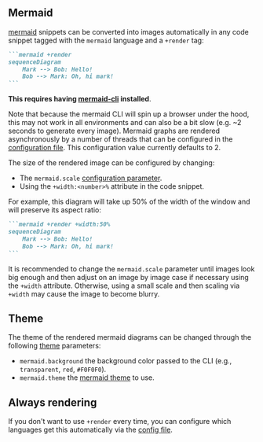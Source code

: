 ## Mermaid

[mermaid](https://mermaid.js.org/) snippets can be converted into images automatically in any code snippet tagged with 
the `mermaid` language and a `+render` tag:

~~~markdown
```mermaid +render
sequenceDiagram
    Mark --> Bob: Hello!
    Bob --> Mark: Oh, hi mark!
```
~~~

**This requires having [mermaid-cli](https://github.com/mermaid-js/mermaid-cli) installed**.

Note that because the mermaid CLI will spin up a browser under the hood, this may not work in all environments and can 
also be a bit slow (e.g. ~2 seconds to generate every image). Mermaid graphs are rendered asynchronously by a number of 
threads that can be configured in the [configuration file](configuration.html#snippet-rendering-threads). This 
configuration value currently defaults to 2.

The size of the rendered image can be configured by changing:
* The `mermaid.scale` [configuration parameter](configuration.html#mermaid-scaling).
* Using the `+width:<number>%` attribute in the code snippet.

For example, this diagram will take up 50% of the width of the window and will preserve its aspect ratio:

~~~markdown
```mermaid +render +width:50%
sequenceDiagram
    Mark --> Bob: Hello!
    Bob --> Mark: Oh, hi mark!
```
~~~

It is recommended to change the `mermaid.scale` parameter until images look big enough and then adjust on an image by 
image case if necessary using the `+width` attribute. Otherwise, using a small scale and then scaling via `+width` may 
cause the image to become blurry.

## Theme

The theme of the rendered mermaid diagrams can be changed through the following [theme](themes.html#mermaid) parameters:

* `mermaid.background` the background color passed to the CLI (e.g., `transparent`, `red`, `#F0F0F0`).
* `mermaid.theme` the [mermaid theme](https://mermaid.js.org/config/theming.html#available-themes) to use.

## Always rendering

If you don't want to use `+render` every time, you can configure which languages get this automatically via the [config 
file](configuration.html#auto_render_languages).
